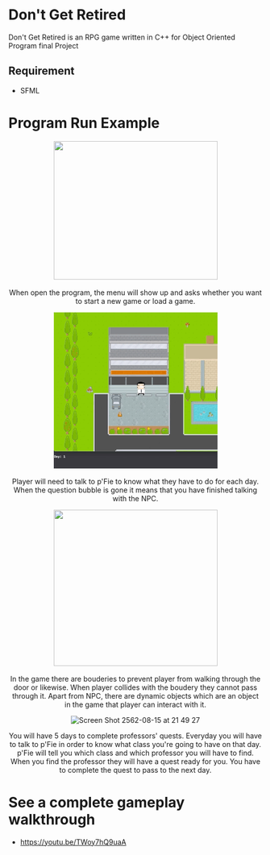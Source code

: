 # Don't Get Retired
Don't Get Retired is an RPG game written in C++ for Object Oriented Program final Project

## Requirement
- SFML

# Program Run Example
<div align="center">
  <img src="https://github.com/bbkbbbk/DontgetRetired/blob/master/demo/menu.gif" width="325" height="275" />
  <p>When open the program, the menu will show up and asks whether you want to start a new game or load a game.</p>
  
  <img src="https://github.com/bbkbbbk/DontgetRetired/blob/master/demo/talking.gif" width="325" height="310" />
  <p>Player will need to talk to p'Fie to know what they have to do for each day. When the question bubble is gone it means that you have finished talking with the NPC.</p>
  
  <img src="https://github.com/bbkbbbk/DontgetRetired/blob/master/demo/colliding.gif" width="325" height="310" />
  <p>In the game there are bouderies to prevent player from walking through the door or likewise. When player collides with the boudery they cannot pass through it. Apart from NPC, there are dynamic objects which are an object in the game that player can interact with it.</p>
  
  <img width="601" alt="Screen Shot 2562-08-15 at 21 49 27" src="https://user-images.githubusercontent.com/47117776/63103133-bc87bf00-bfa6-11e9-88f1-8a980cd17a36.png">
  <p>You will have 5 days to complete professors' quests. Everyday you will have to talk to p'Fie in order to know what class you're going to have on that day. p'Fie will tell you which class and which professor you will have to find. When you find the professor they will have a quest ready for you. You have to complete the quest to pass to the next day.</p>
</div>

 # See a complete gameplay walkthrough
 - https://youtu.be/TWoy7hQ9uaA
